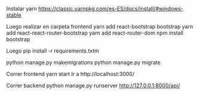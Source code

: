 Instalar yarn
https://classic.yarnpkg.com/es-ES/docs/install/#windows-stable

Luego realizar en carpeta frontend
yarn add react-bootstrap bootstrap
yarn add react-react-router-bootstrap
yarn add react-router-dom
npm install bootstrap

Luego
pip install -r requirements.txtm

python manage.py makemigrations
python manage.py migrate

Correr frontend
yarn start
Ir a http://localhost:3000/

Correr backend
python manage.py runserver
http://127.0.0.1:8000/api/